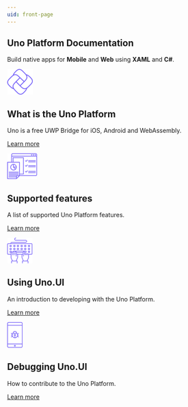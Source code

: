 ```yaml
---
uid: front-page
---
```



<section class="intro">
<h1>Uno Platform Documentation</h1>
<p>Build native apps for <strong>Mobile</strong> and <strong>Web</strong> using <strong>XAML</strong> and <strong>C#</strong>.</p>

</section>

<section class="headerboxes">

<div class="container">
<div class="row">

<div class="col-md-6 col-xs-12 headerbox">
<div class="headerbox-inner clearfix">
<img src="images/uno.png" alt="uno logo" class="icon" />
<h2>What is the Uno Platform</h2>
<p>Uno is a free UWP Bridge for iOS, Android and WebAssembly.</p>
<span class="button turquoise">

[Learn more](articles/intro.md)

</span>

</div>       
</div>

<div class="col-md-6 col-xs-12 headerbox">
<div class="headerbox-inner clearfix">
<img src="images/features.png" alt="features" class="icon" />
<h2>Supported features</h2>
<p>A list of supported Uno Platform features.</p>
<span class="button turquoise">

[Learn more](articles/supported-features.md)

</span>

</div>       
</div> 

<div class="clearfix"></div>

<div class="col-md-6 col-xs-12 headerbox">
<div class="headerbox-inner clearfix">
<img src="images/keyboard.png" alt="keyboard" class="icon" />
<h2>Using Uno.UI</h2>
<p>An introduction to developing with the Uno Platform.</p>
<span class="button turquoise">

[Learn more](articles/using-uno-ui.md)

</span>

</div>       
</div>       

<div class="col-md-6 col-xs-12 headerbox">
<div class="headerbox-inner clearfix">
<img src="images/bug.png" alt="bug" class="icon" />
<h2>Debugging Uno.UI</h2>
<p>How to contribute to the Uno Platform.</p>
<span class="button turquoise">

[Learn more](articles/debugging-uno-ui.md)

</span>

</div>       
</div>
</div>       

</div>